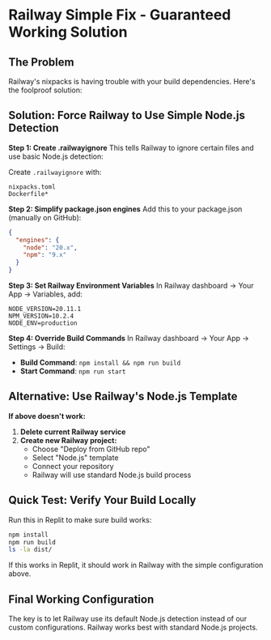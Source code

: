 # Railway Simple Fix - Guaranteed Working Solution

## The Problem
Railway's nixpacks is having trouble with your build dependencies. Here's the foolproof solution:

## Solution: Force Railway to Use Simple Node.js Detection

**Step 1: Create .railwayignore**
This tells Railway to ignore certain files and use basic Node.js detection:

Create `.railwayignore` with:
```
nixpacks.toml
Dockerfile*
```

**Step 2: Simplify package.json engines**
Add this to your package.json (manually on GitHub):
```json
{
  "engines": {
    "node": "20.x",
    "npm": "9.x"
  }
}
```

**Step 3: Set Railway Environment Variables**
In Railway dashboard → Your App → Variables, add:
```
NODE_VERSION=20.11.1
NPM_VERSION=10.2.4
NODE_ENV=production
```

**Step 4: Override Build Commands**
In Railway dashboard → Your App → Settings → Build:
- **Build Command**: `npm install && npm run build`
- **Start Command**: `npm run start`

## Alternative: Use Railway's Node.js Template

**If above doesn't work:**

1. **Delete current Railway service**
2. **Create new Railway project:**
   - Choose "Deploy from GitHub repo"
   - Select "Node.js" template
   - Connect your repository
   - Railway will use standard Node.js build process

## Quick Test: Verify Your Build Locally

Run this in Replit to make sure build works:
```bash
npm install
npm run build
ls -la dist/
```

If this works in Replit, it should work in Railway with the simple configuration above.

## Final Working Configuration

The key is to let Railway use its default Node.js detection instead of our custom configurations. Railway works best with standard Node.js projects.